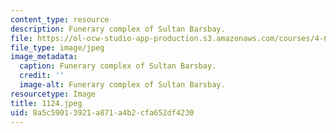 ```yaml
---
content_type: resource
description: Funerary complex of Sultan Barsbay.
file: https://ol-ocw-studio-app-production.s3.amazonaws.com/courses/4-615-the-architecture-of-cairo-spring-2002/8a5c59013921a871a4b2cfa652df4230_1124.jpeg
file_type: image/jpeg
image_metadata:
  caption: Funerary complex of Sultan Barsbay.
  credit: ''
  image-alt: Funerary complex of Sultan Barsbay.
resourcetype: Image
title: 1124.jpeg
uid: 8a5c5901-3921-a871-a4b2-cfa652df4230
---
```

